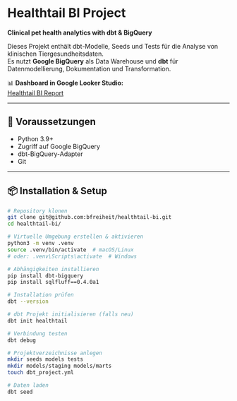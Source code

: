 # Healthtail BI Project

**Clinical pet health analytics with dbt & BigQuery**  

Dieses Projekt enthält dbt-Modelle, Seeds und Tests für die Analyse von klinischen Tiergesundheitsdaten.  
Es nutzt **Google BigQuery** als Data Warehouse und **dbt** für Datenmodellierung, Dokumentation und Transformation.

📊 **Dashboard in Google Looker Studio:**  
[Healthtail BI Report](https://lookerstudio.google.com/reporting/831d7db3-8076-4a5d-81f5-d7d51efd741e)

---

## 🚀 Voraussetzungen

- Python 3.9+  
- Zugriff auf Google BigQuery  
- dbt-BigQuery-Adapter  
- Git  

---

## 📦 Installation & Setup

```bash
# Repository klonen
git clone git@github.com:bfreiheit/healthtail-bi.git
cd healthtail-bi/

# Virtuelle Umgebung erstellen & aktivieren
python3 -m venv .venv
source .venv/bin/activate  # macOS/Linux
# oder: .venv\Scripts\activate  # Windows

# Abhängigkeiten installieren
pip install dbt-bigquery
pip install sqlfluff==0.4.0a1

# Installation prüfen
dbt --version

# dbt Projekt initialisieren (falls neu)
dbt init healthtail

# Verbindung testen
dbt debug

# Projektverzeichnisse anlegen
mkdir seeds models tests
mkdir models/staging models/marts
touch dbt_project.yml

# Daten laden
dbt seed
```


